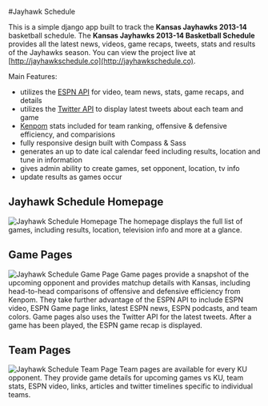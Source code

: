 #Jayhawk Schedule

This is a simple django app built to track the __Kansas Jayhawks 2013-14__ basketball schedule.  The __Kansas Jayhawks 2013-14 Basketball Schedule__ provides all the latest news, videos, game recaps, tweets, stats and results of the Jayhawks season. You can view the project live at [http://jayhawkschedule.co](http://jayhawkschedule.co).

Main Features:

- utilizes the [ESPN API](http://developer.espn.com/docs) for video, team news, stats, game recaps, and details
- utilizes the [Twitter API](https://dev.twitter.com/docs/api/1.1/get/search/tweets) to display latest tweets about each team and game
- [Kenpom](http://kenpom.com) stats included for team ranking, offensive & defensive efficiency, and comparisions
- fully responsive design built with Compass & Sass
- generates an up to date ical calendar feed including results, location and tune in information
- gives admin ability to create games, set opponent, location, tv info
- update results as games occur

## Jayhawk Schedule Homepage
![Jayhawk Schedule Homepage](https://raw.github.com/jesseoverright/django-jayhawk-schedule/master/jayhawkschedule/static/images/home-page.png)
The homepage displays the full list of games, including results, location, television info and more at a glance.

## Game Pages
![Jayhawk Schedule Game Page](https://raw.github.com/jesseoverright/django-jayhawk-schedule/master/jayhawkschedule/static/images/game-page.png)
Game pages provide a snapshot of the upcoming opponent and provides matchup details with Kansas, including head-to-head comparisons of offensive and defensive efficiency from Kenpom. They take further advantage of the ESPN API to include ESPN video, ESPN Game page links, latest ESPN news, ESPN podcasts, and team colors. Game pages also uses the Twitter API for the latest tweets. After a game has been played, the ESPN game recap is displayed.

## Team Pages
![Jayhawk Schedule Team Page](https://raw.github.com/jesseoverright/django-jayhawk-schedule/master/jayhawkschedule/static/images/team-page.png)
Team pages are available for every KU opponent. They provide game details for upcoming games vs KU, team stats, ESPN video, links, articles and twitter timelines specific to individual teams.
